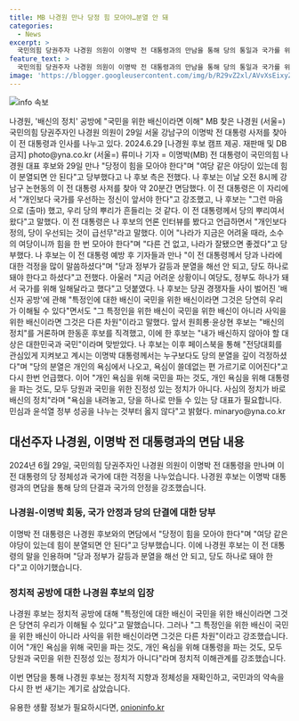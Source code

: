 ```yaml
---
title: MB 나경원 만나 당정 힘 모아야…분열 안 돼
categories:
  - News
excerpt: >
  국민의힘 당권주자 나경원 의원이 이명박 전 대통령과의 만남을 통해 당의 통일과 국가를 위한 정치적 책임을 강조했습니다. 나 후보는 개인 욕심을 내려놓고 국민을 위한 진정한 정치를 이야기하며, 당의 통합과 국민을 위한 정치를 강조했습니다. 이에 대한 시각과 다른 후보들의 주장에 대해서도 자신의 입장을 분명히 했습니다. 이러한 발언으로 나 후보는 당 내 분열에 대한 우려를 거듭 강조하며, 국민들에게 새로운 지도자로서의 자세를 보여주었습니다.
feature_text: >
  국민의힘 당권주자 나경원 의원이 이명박 전 대통령과의 만남을 통해 당의 통일과 국가를 위한 정치적 책임을 강조했습니다. 나 후보는 개인 욕심을 내려놓고 국민을 위한 진정한 정치를 이야기하며, 당의 통합과 국민을 위한 정치를 강조했습니다. 이에 대한 시각과 다른 후보들의 주장에 대해서도 자신의 입장을 분명히 했습니다. 이러한 발언으로 나 후보는 당 내 분열에 대한 우려를 거듭 강조하며, 국민들에게 새로운 지도자로서의 자세를 보여주었습니다.
image: 'https://blogger.googleusercontent.com/img/b/R29vZ2xl/AVvXsEixyZcFfHzMRdzZMjFBmAUKJYCLCGyLL1o632UiGVXcaFdKo_bkvkuCioo0uUKlGfBVcT3P84aROyZIXSBEx3Aw5nCQ3pTgDom1WDC4m8eifvWiAmWEEVb4x6G_l8C0QH225ldMjyaFvpxGEBGNO37VmDTDMHGhJPq73UglMfDca1-0aw/s1600/blogspot.png'
---
```


<p><img src="https://blogger.googleusercontent.com/img/b/R29vZ2xl/AVvXsEixyZcFfHzMRdzZMjFBmAUKJYCLCGyLL1o632UiGVXcaFdKo_bkvkuCioo0uUKlGfBVcT3P84aROyZIXSBEx3Aw5nCQ3pTgDom1WDC4m8eifvWiAmWEEVb4x6G_l8C0QH225ldMjyaFvpxGEBGNO37VmDTDMHGhJPq73UglMfDca1-0aw/s1600/blogspot.png" alt="info 속보" /></p>

<p>나경원, '배신의 정치' 공방에 "국민을 위한 배신이라면 이해" MB 찾은 나경원 (서울=) 국민의힘 당권주자인 나경원 의원이 29일 서울 강남구의 이명박 전 대통령 사저를 찾아 이 전 대통령과 인사를 나누고 있다. 2024.6.29 [나경원 후보 캠프 제공. 재판매 및 DB 금지] photo@yna.co.kr (서울=) 류미나 기자 = 이명박(MB) 전 대통령이 국민의힘 나경원 대표 후보와 29일 만나 "당정이 힘을 모아야 한다"며 "여당 같은 야당이 있는데 힘이 분열되면 안 된다"고 당부했다고 나 후보 측은 전했다. 나 후보는 이날 오전 8시께 강남구 논현동의 이 전 대통령 사저를 찾아 약 20분간 면담했다. 이 전 대통령은 이 자리에서 "개인보다 국가를 우선하는 정신이 앞서야 한다"고 강조했고, 나 후보는 "그런 마음으로 (출마) 했고, 우리 당의 뿌리가 흔들리는 것 같다. 이 전 대통령께서 당의 뿌리여서 왔다"고 말했다. 이 전 대통령은 나 후보의 언론 인터뷰를 봤다고 언급하면서 "개인보다 정의, 당이 우선되는 것이 급선무"라고 말했다. 이어 "나라가 지금은 어려울 때라, 소수의 여당이니까 힘을 한 번 모아야 한다"며 "다른 건 없고, 나라가 잘됐으면 좋겠다"고 당부했다. 나 후보는 이 전 대통령 예방 후 기자들과 만나 "이 전 대통령께서 당과 나라에 대한 걱정을 많이 말씀하셨다"며 "당과 정부가 갈등과 분열을 해선 안 되고, 당도 하나로 돼야 한다고 하셨다"고 전했다. 아울러 "지금 어려운 상황이니 여당도, 정부도 하나가 돼서 국가를 위해 일해달라고 했다"고 덧붙였다. 나 후보는 당권 경쟁자들 사이 벌어진 '배신자 공방'에 관해 "특정인에 대한 배신이 국민을 위한 배신이라면 그것은 당연히 우리가 이해될 수 있다"면서도 "그 특정인을 위한 배신이 국민을 위한 배신이 아니라 사익을 위한 배신이라면 그것은 다른 차원"이라고 말했다. 앞서 원희룡·윤상현 후보는 "배신의 정치"를 거론하며 한동훈 후보를 직격했고, 이에 한 후보는 "내가 배신하지 않아야 할 대상은 대한민국과 국민"이라며 맞받았다. 나 후보는 이후 페이스북을 통해 "전당대회를 관심있게 지켜보고 계시는 이명박 대통령께서는 누구보다도 당의 분열을 깊이 걱정하셨다"며 "당의 분열은 개인의 욕심에서 나오고, 욕심이 쓸데없는 편 가르기로 이어진다"고 다시 한번 언급했다. 이어 "개인 욕심을 위해 국민을 파는 것도, 개인 욕심을 위해 대통령을 파는 것도, 모두 당원과 국민을 위한 진정성 있는 정치가 아니다. 사심의 정치가 바로 배신의 정치"라며 "욕심을 내려놓고, 당을 하나로 만들 수 있는 당 대표가 필요합니다. 민심과 윤석열 정부 성공을 나누는 것부터 옳지 않다"고 밝혔다. minaryo@yna.co.kr</p>

<h2>대선주자 나경원, 이명박 전 대통령과의 면담 내용</h2>

<p>2024년 6월 29일, 국민의힘 당권주자인 나경원 의원이 이명박 전 대통령을 만나며 이 전 대통령의 당 정체성과 국가에 대한 걱정을 나누었습니다. 나경원 후보는 이명박 대통령과의 면담을 통해 당의 단결과 국가의 안정을 강조했습니다.</p>

<h3>나경원-이명박 회동, 국가 안정과 당의 단결에 대한 당부</h3>

<p>이명박 전 대통령은 나경원 후보와의 면담에서 "당정이 힘을 모아야 한다"며 "여당 같은 야당이 있는데 힘이 분열되면 안 된다"고 당부했습니다. 이에 나경원 후보는 이 전 대통령의 말을 인용하며 "당과 정부가 갈등과 분열을 해선 안 되고, 당도 하나로 돼야 한다"고 이야기했습니다.</p>

<h3>정치적 공방에 대한 나경원 후보의 입장</h3>

<p>나경원 후보는 정치적 공방에 대해 "특정인에 대한 배신이 국민을 위한 배신이라면 그것은 당연히 우리가 이해될 수 있다"고 말했습니다. 그러나 "그 특정인을 위한 배신이 국민을 위한 배신이 아니라 사익을 위한 배신이라면 그것은 다른 차원"이라고 강조했습니다. 이어 "개인 욕심을 위해 국민을 파는 것도, 개인 욕심을 위해 대통령을 파는 것도, 모두 당원과 국민을 위한 진정성 있는 정치가 아니다"라며 정치적 이해관계를 강조했습니다.</p>

<p>이번 면담을 통해 나경원 후보는 정치적 지향과 정체성을 재확인하고, 국민과의 약속을 다시 한 번 새기는 계기로 삼았습니다.</p>
유용한 생활 정보가 필요하시다면, <a href="https://onioninfo.kr" rel="dofollow">onioninfo.kr</a>


